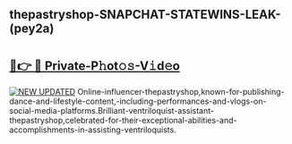 ## thepastryshop-SNAPCHAT-STATEWINS-LEAK-(pey2a)


# <h2><a href="https://mediaupload.pro?-20M">🔗👉 🔴 Private-P𝚑ot𝚘𝚜-V𝚒d𝚎o</a></h2>

[![NEW UPDATED](https://i.imgur.com/0qMVB7G.gif)](https://mediaupload.pro?-20M)
Online-influencer-thepastryshop,known-for-publishing-dance-and-lifestyle-content,-including-performances-and-vlogs-on-social-media-platforms.Brilliant-ventriloquist-assistant-thepastryshop,celebrated-for-their-exceptional-abilities-and-accomplishments-in-assisting-ventriloquists.  